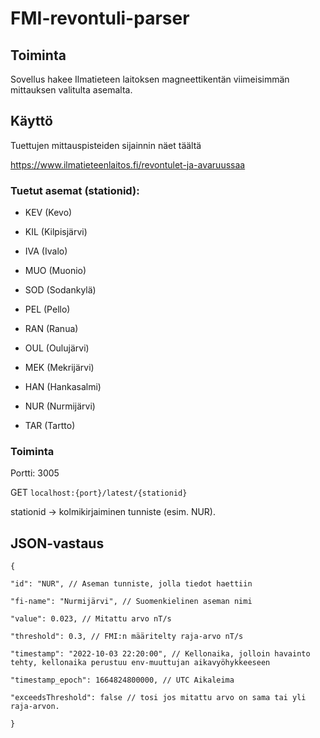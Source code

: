 
  

# FMI-revontuli-parser

  

  

## Toiminta

  

Sovellus hakee Ilmatieteen laitoksen magneettikentän viimeisimmän mittauksen valitulta asemalta.

  

## Käyttö

  

Tuettujen mittauspisteiden sijainnin näet täältä

  

https://www.ilmatieteenlaitos.fi/revontulet-ja-avaruussaa

  

  

### Tuetut asemat (stationid):

  

- KEV (Kevo)

  

- KIL (Kilpisjärvi)

  

- IVA (Ivalo)

  

- MUO (Muonio)

  

- SOD (Sodankylä)

  

- PEL (Pello)

  

- RAN (Ranua)

  

- OUL (Oulujärvi)

  

- MEK (Mekrijärvi)

  

- HAN (Hankasalmi)

  

- NUR (Nurmijärvi)

  

- TAR (Tartto)

  

### Toiminta

Portti: 3005

GET `localhost:{port}/latest/{stationid}`

  

stationid -> kolmikirjaiminen tunniste (esim. NUR).

  

## JSON-vastaus

  

    {
    
    "id": "NUR", // Aseman tunniste, jolla tiedot haettiin
    
    "fi-name": "Nurmijärvi", // Suomenkielinen aseman nimi
    
    "value": 0.023, // Mitattu arvo nT/s
    
    "threshold": 0.3, // FMI:n määritelty raja-arvo nT/s
    
    "timestamp": "2022-10-03 22:20:00", // Kellonaika, jolloin havainto tehty, kellonaika perustuu env-muuttujan aikavyöhykkeeseen
    
    "timestamp_epoch": 1664824800000, // UTC Aikaleima
    
    "exceedsThreshold": false // tosi jos mitattu arvo on sama tai yli raja-arvon.
    
    }
